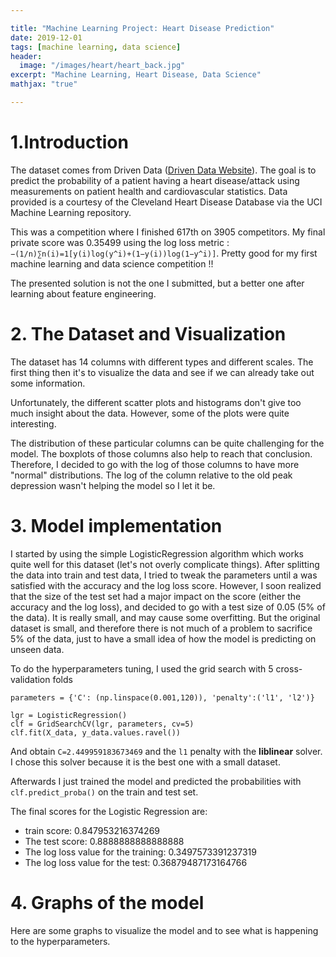 ```yaml
---

title: "Machine Learning Project: Heart Disease Prediction"
date: 2019-12-01
tags: [machine learning, data science]
header:
  image: "/images/heart/heart_back.jpg"
excerpt: "Machine Learning, Heart Disease, Data Science"
mathjax: "true"

---
```


#  1.Introduction

  The dataset comes from Driven Data ([Driven Data Website](https://drivendata.org)). The goal is to predict the probability of a patient having a heart disease/attack using measurements on patient health and cardiovascular statistics.  Data provided is a courtesy of the Cleveland Heart Disease Database via the UCI Machine Learning repository.

  This was a competition where I finished 617th on 3905 competitors. My final private score was 0.35499 using the log loss metric : `−(1/n)∑n(i)=1[y(i)log(y^i)+(1−y(i))log(1−y^i)]`. Pretty good for my first machine learning and data science competition !!

  The presented solution is not the one I submitted, but a better one after learning about feature engineering.

# 2. The Dataset and Visualization

  The dataset has 14 columns with different types and different scales. The first thing then it's to visualize the data and see if we can  already take out some information.

  Unfortunately, the different scatter plots and histograms don't give too much insight about the data. However, some of the plots were quite interesting.

  The distribution of these particular columns can be quite challenging for the model. The boxplots of those columns also help to reach that conclusion. Therefore, I decided to go with the log of those columns to have more "normal" distributions. The log of the column relative to the old peak depression wasn't helping the model so I let it be.


# 3. Model implementation
  I started by using the simple LogisticRegression algorithm which works quite well for this dataset (let's not overly complicate things). After splitting the data into train and test data, I tried to tweak the parameters until a was satisfied with the accuracy and the log loss score. However, I soon realized that the size of the test set had a major impact on the score (either the accuracy and the log loss), and decided to go with a test size of 0.05 (5% of the data). It is really small, and may cause some overfitting. But the original dataset is small, and therefore there is not much of a problem to sacrifice 5% of the data, just to have a small idea of how the model is predicting on unseen data.

  To do the hyperparameters tuning, I used the grid search with 5 cross-validation folds

  ````
  parameters = {'C': (np.linspace(0.001,120)), 'penalty':('l1', 'l2')}

  lgr = LogisticRegression()
  clf = GridSearchCV(lgr, parameters, cv=5)
  clf.fit(X_data, y_data.values.ravel())
  ````
And obtain `C=2.449959183673469` and the `l1` penalty with the **liblinear** solver. I chose this solver because it is the best one with a small dataset.

Afterwards I just trained the model and predicted the probabilities with `clf.predict_proba()` on the train and test set.

The final scores for the Logistic Regression are:
* train score: 0.847953216374269
* The test score: 0.8888888888888888
* The log loss value for the training: 0.3497573391237319
* The log loss value for the test: 0.36879487173164766

# 4. Graphs of the model

Here are some graphs to visualize the model and to see what is happening to the hyperparameters.
